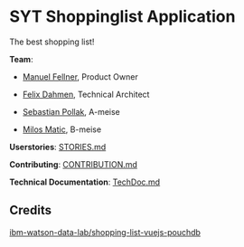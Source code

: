 # SYT Shoppinglist Application

The best shopping list!

**Team**: 
  - [Manuel Fellner](https://github.com/MfellnerDev), Product Owner
  
  - [Felix Dahmen](https://github.com/texotek), Technical Architect

  - [Sebastian Pollak](https://github.com/sebastianpollak), A-meise

  - [Milos Matic](https://github.com/mmatic64), B-meise

**Userstories**: [STORIES.md](docs/STORIES.md)

**Contributing**: [CONTRIBUTION.md](docs/CONTRIBUTION.md)

**Technical Documentation**: [TechDoc.md](docs/TechDoc.md)

## Credits

[ibm-watson-data-lab/shopping-list-vuejs-pouchdb](https://github.com/ibm-watson-data-lab/shopping-list-vuejs-pouchdb)

